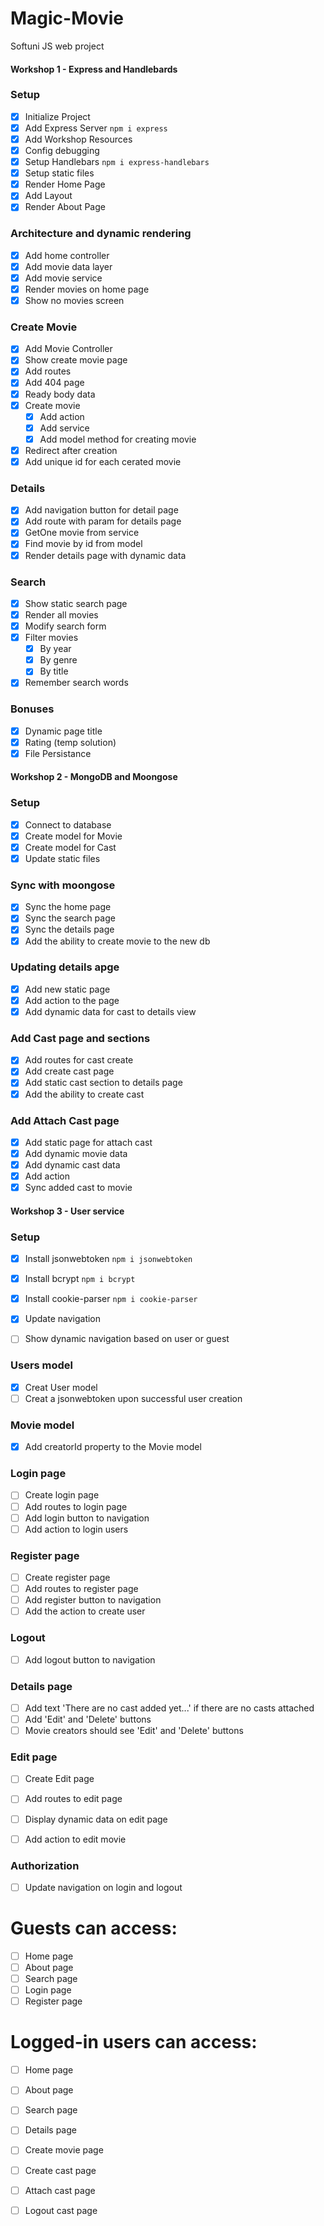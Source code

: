# Magic-Movie
Softuni JS web project

#### Workshop 1 - Express and Handlebards
### Setup
 - [x] Initialize Project
 - [x] Add Express Server `npm i express`
 - [x] Add Workshop Resources
 - [x] Config debugging
 - [x] Setup Handlebars `npm i express-handlebars`
 - [x] Setup static files
 - [x] Render Home Page
 - [x] Add Layout
 - [x] Render About Page
### Architecture and dynamic rendering
 - [x] Add home controller
 - [x] Add movie data layer
 - [x] Add movie service
 - [x] Render movies on home page
 - [x] Show no movies screen
### Create Movie
 - [x] Add Movie Controller
 - [x] Show create movie page
 - [x] Add routes
 - [x] Add 404 page
 - [x] Ready body data
 - [x] Create movie
   - [x] Add action
   - [x] Add service
   - [x] Add model method for creating movie
 - [x] Redirect after creation
 - [x] Add unique id for each cerated movie
### Details
 - [x] Add navigation button for detail page
 - [x] Add route with param for details page 
 - [x] GetOne movie from service
 - [x] Find movie by id from model
 - [x] Render details page with dynamic data
### Search
 - [x] Show static search page
 - [x] Render all movies
 - [x] Modify search form
 - [x] Filter movies
   - [x] By year
   - [x] By genre
   - [x] By title 
 - [x] Remember search words
### Bonuses
 - [x] Dynamic page title
 - [x] Rating (temp solution)
 - [x] File Persistance

#### Workshop 2 - MongoDB and Moongose
### Setup
- [x] Connect to database
- [x] Create model for Movie
- [x] Create model for Cast
- [x] Update static files
### Sync with moongose
- [x] Sync the home page
- [x] Sync the search page
- [X] Sync the details page
- [x] Add the ability to create movie to the new db
### Updating details apge
- [x] Add new static page
- [x] Add action to the page
- [x] Add dynamic data for cast to details view
### Add Cast page and sections
- [x] Add routes for cast create
- [x] Add create cast page  
- [x] Add static cast section to details page
- [x] Add the ability to create cast
### Add Attach Cast page
- [x] Add static page for attach cast
- [x] Add dynamic movie data
- [x] Add dynamic cast data
- [x] Add action
- [x] Sync added cast to movie

#### Workshop 3 - User service
### Setup
- [x] Install jsonwebtoken `npm i jsonwebtoken`
- [x] Install bcrypt `npm i bcrypt`
- [x] Install cookie-parser `npm i cookie-parser`
- [x] Update navigation
- [ ] Show dynamic navigation based on user or guest


### Users model
- [x] Creat User model
- [ ] Creat a jsonwebtoken upon successful user creation

### Movie model
- [x] Add creatorId property to the Movie model

### Login page
- [ ] Create login page
- [ ] Add routes to login page
- [ ] Add login button to navigation
- [ ] Add action to login users

### Register page
- [ ] Create register page
- [ ] Add routes to register page
- [ ] Add register button to navigation
- [ ] Add the action to create user

### Logout
- [ ] Add logout button to navigation

### Details page
- [ ] Add text 'There are no cast added yet...' if there are no casts attached
- [ ] Add 'Edit' and 'Delete' buttons
- [ ] Movie creators should see 'Edit' and 'Delete' buttons

### Edit page
- [ ] Create Edit page
- [ ] Add routes to edit page
- [ ] Display dynamic data on edit page
- [ ] Add action to edit movie


### Authorization
- [ ] Update navigation on login and logout
# Guests can access:
- [ ] Home page
- [ ] About page
- [ ] Search page
- [ ] Login page
- [ ] Register page
# Logged-in users can access:
- [ ] Home page
- [ ] About page
- [ ] Search page
- [ ] Details page
- [ ] Create movie page
- [ ] Create cast page
- [ ] Attach cast page
- [ ] Logout cast page
























